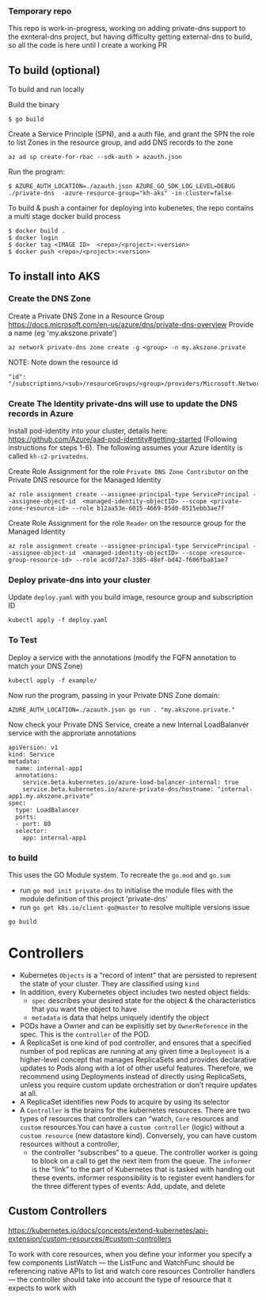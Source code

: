 ### Temporary repo

This repo is work-in-progress, working on adding private-dns support to the exnteral-dns project, but having difficulty getting external-dns to build, so all the code is here until I create a working PR

## To build (optional)

To build and run locally

Build the binary
```
$ go build
```

Create a Service Principle (SPN), and a auth file, and grant the SPN the role to list Zones in the resource group, and add DNS records to the zone
```
az ad sp create-for-rbac --sdk-auth > azauth.json
```

Run the program:

```
$ AZURE_AUTH_LOCATION=./azauth.json AZURE_GO_SDK_LOG_LEVEL=DEBUG ./private-dns  -azure-resource-group="kh-aks" -in-cluster=false
```


To build & push a container for deploying into kubenetes, the repo contains a multi stage docker build process 

```
$ docker build .
$ docker login
$ docker tag <IMAGE ID>  <repo>/<project>:<version>
$ docker push <repo>/<project>:<version>
```


## To install into AKS

### Create the DNS Zone

Create a Private DNS Zone in a Resource Group https://docs.microsoft.com/en-us/azure/dns/private-dns-overview
Provide a name (eg 'my.akszone.private')

```
az network private-dns zone create -g <group> -n my.akszone.private
```

NOTE: Note down the resource id
```
"id": "/subscriptions/<sub>/resourceGroups/<group>/providers/Microsoft.Network/privateDnsZones/<zone>",
```

### Create The Identity private-dns will use to update the DNS records in Azure

Install pod-identity into your cluster, details here: https://github.com/Azure/aad-pod-identity#getting-started
(Following instructions for steps 1-6).  The following assumes your Azure Identity is called `kh-c2-privatedns`.


Create Role Assignment for the role `Private DNS Zone Contributor` on the Private DNS resource for the Managed Identity

```
az role assignment create --assignee-principal-type ServicePrincipal --assignee-object-id  <managed-identity-objectID> --scope <private-zone-resource-id> --role b12aa53e-6015-4669-85d0-8515ebb3ae7f
```


Create Role Assignment for the role `Reader` on the resource group for the Managed Identity

```
az role assignment create --assignee-principal-type ServicePrincipal --assignee-object-id  <managed-identity-objectID> --scope <resource-group-resource-id> --role acdd72a7-3385-48ef-bd42-f606fba81ae7
```

### Deploy private-dns into your cluster


Update `deploy.yaml` with you build image, resource group and subscription ID

```
kubectl apply -f deploy.yaml
```


### To Test

Deploy a service with the annotations (modify the FQFN annotation to match your DNS Zone)
```
kubectl apply -f example/
```







Now run the program, passing in your Private DNS Zone domain:

```
AZURE_AUTH_LOCATION=./azauth.json go run . "my.akszone.private."
```

Now check your Private DNS Service, create a new Internal LoadBalanver service with the approriate annotations
```
apiVersion: v1
kind: Service
metadata:
  name: internal-app1
  annotations:
    service.beta.kubernetes.io/azure-load-balancer-internal: true
    service.beta.kubernetes.io/azure-private-dns/hostname: "internal-app1.my.akszone.private"
spec:
  type: LoadBalancer
  ports:
  - port: 80
  selector:
    app: internal-app1
```



### to build

This uses the GO Module system.  To recreate the `go.mod` and `go.sum`
* run `go mod init private-dns` to initialise the module files with the module definition of this project 'private-dns'
* run `go get k8s.io/client-go@master` to resolve multiple versions issue

```
go build
```

# Controllers

* Kubernetes `Objects` is a “record of intent” that are persisted to represent the state of your cluster.  They are classified using `kind`
* In addition, every Kubernetes object includes two nested object fields:
    * `spec` describes your desired state for the object & the characteristics that you want the object to have
    * `metadata` is data that helps uniquely identify the object
* PODs have a Owner and can be explisitly set by `OwnerReference` in the spec.   This is the `controller` of the POD.
* A ReplicaSet is one kind of pod controller, and ensures that a specified number of pod replicas are running at any given time
a `Deployment` is a higher-level concept that manages ReplicaSets and provides declarative updates to Pods along with a lot of other useful features. Therefore, we recommend using Deployments instead of directly using ReplicaSets, unless you require custom update orchestration or don’t require updates at all.
* A ReplicaSet identifies new Pods to acquire by using its selector
* A `Controller` is the brains for the kubernetes resources.  There are two types of resources that controllers can “watch, `Core` resources and `custom` resources.You can have a `custom controller` (logic) without a `custom resource` (new datastore kind). Conversely, you can have custom resources without a controller, 
    * the controller “subscribes” to a queue. The controller worker is going to block on a call to get the next item from the queue.  The `informer` is the “link” to the part of Kubernetes that is tasked with handing out these events.  informer responsibility is to register event handlers for the three different types of events: Add, update, and delete

## Custom Controllers
https://kubernetes.io/docs/concepts/extend-kubernetes/api-extension/custom-resources/#custom-controllers

To work with core resources, when you define your informer you specify a few components
ListWatch — the ListFunc and WatchFunc should be referencing native APIs to list and watch core resources
Controller handlers — the controller should take into account the type of resource that it expects to work with





